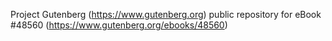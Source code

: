 Project Gutenberg (https://www.gutenberg.org) public repository for eBook #48560 (https://www.gutenberg.org/ebooks/48560)
